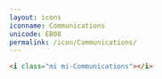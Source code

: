 ```yaml
---
layout: icons
iconname: Communications
unicode: EB08
permalink: /icon/Communications/
---
```


``` html
<i class="mi mi-Communications"></i>
```
